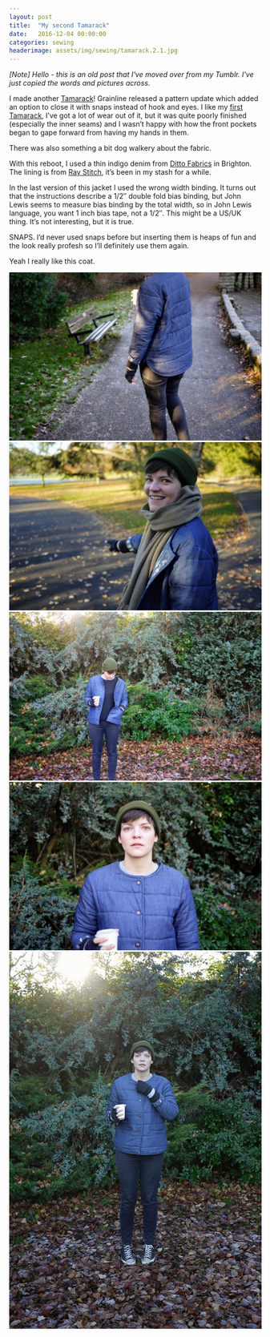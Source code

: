```yaml
---
layout: post
title:  "My second Tamarack"
date:   2016-12-04 00:00:00
categories: sewing
headerimage: assets/img/sewing/tamarack.2.1.jpg
---
```


_[Note] Hello - this is an old post that I've moved over from my Tumblr. I've just copied the words and pictures across._

I made another [Tamarack](https://grainlinestudio.com/?s=tamarack)! Grainline released a pattern update which added an option to close it with snaps instead of hook and eyes. I like my [first Tamarack](http://alicebartlett.co.uk/blog/tamarack), I’ve got a lot of wear out of it, but it was quite poorly finished (especially the inner seams) and I wasn’t happy with how the front pockets began to gape forward from having my hands in them.

There was also something a bit dog walkery about the fabric.

With this reboot, I used a thin indigo denim from [Ditto Fabrics](https://www.dittofabrics.co.uk/) in Brighton. The lining is from [Ray Stitch](https://raystitch.co.uk/), it’s been in my stash for a while.

In the last version of this jacket I used the wrong width binding. It turns out that the instructions describe a 1/2″ double fold bias binding, but John Lewis seems to measure bias binding by the total width, so in John Lewis language, you want 1 inch bias tape, not a 1/2″. This might be a US/UK thing. It’s not interesting, but it is true.

SNAPS. I’d never used snaps before but inserting them is heaps of fun and the look really profesh so I’ll definitely use them again.

Yeah I really like this coat.

![Tamarack 2](/assets/img/sewing/tamarack.2.1.jpg)
![Tamarack 2](/assets/img/sewing/tamarack.2.2.jpg)
![Tamarack 2](/assets/img/sewing/tamarack.2.3.jpg)
![Tamarack 2](/assets/img/sewing/tamarack.2.5.jpg)
![Tamarack 2](/assets/img/sewing/tamarack.2.4.gif)
